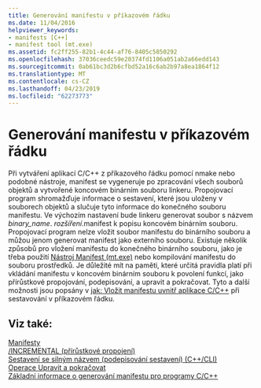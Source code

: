 ```yaml
---
title: Generování manifestu v příkazovém řádku
ms.date: 11/04/2016
helpviewer_keywords:
- manifests [C++]
- manifest tool (mt.exe)
ms.assetid: fc2ff255-82b1-4c44-af76-8405c5850292
ms.openlocfilehash: 37036ceedc59e20374fd1106a051ab2a66edd143
ms.sourcegitcommit: 0ab61bc3d2b6cfbd52a16c6ab2b97a8ea1864f12
ms.translationtype: MT
ms.contentlocale: cs-CZ
ms.lasthandoff: 04/23/2019
ms.locfileid: "62273773"
---
```

# <a name="manifest-generation-at-the-command-line"></a>Generování manifestu v příkazovém řádku

Při vytváření aplikací C/C++ z příkazového řádku pomocí nmake nebo podobné nástroje, manifest se vygeneruje po zpracování všech souborů objektů a vytvořené koncovém binárním souboru linkeru. Propojovací program shromažďuje informace o sestavení, které jsou uloženy v souborech objektů a slučuje tyto informace do konečného souboru manifestu. Ve výchozím nastavení bude linkeru generovat soubor s názvem *binary_name*. *rozšíření*.manifest k popisu koncovém binárním souboru. Propojovací program nelze vložit soubor manifestu do binárního souboru a můžou jenom generovat manifest jako externího souboru. Existuje několik způsobů pro vložení manifestu do konečného binárního souboru, jako je třeba použití [Nástroj Manifest (mt.exe)](https://msdn.microsoft.com/library/aa375649) nebo kompilování manifestu do souboru prostředků. Je důležité mít na paměti, které určitá pravidla platí při vkládání manifestu v koncovém binárním souboru k povolení funkcí, jako přírůstkové propojování, podepisování, a upravit a pokračovat. Tyto a další možnosti jsou popsány v [jak: Vložit manifestu uvnitř aplikace C/C++](how-to-embed-a-manifest-inside-a-c-cpp-application.md) při sestavování v příkazovém řádku.

## <a name="see-also"></a>Viz také:

[Manifesty](/windows/desktop/sbscs/manifests)<br/>
[/INCREMENTAL (přírůstkové propojení)](reference/incremental-link-incrementally.md)<br/>
[Sestavení se silným názvem (podepisování sestavení) (C++/CLI)](../dotnet/strong-name-assemblies-assembly-signing-cpp-cli.md)<br/>
[Operace Upravit a pokračovat](/visualstudio/debugger/edit-and-continue)<br/>
[Základní informace o generování manifestu pro programy C/C++](understanding-manifest-generation-for-c-cpp-programs.md)<br/>
